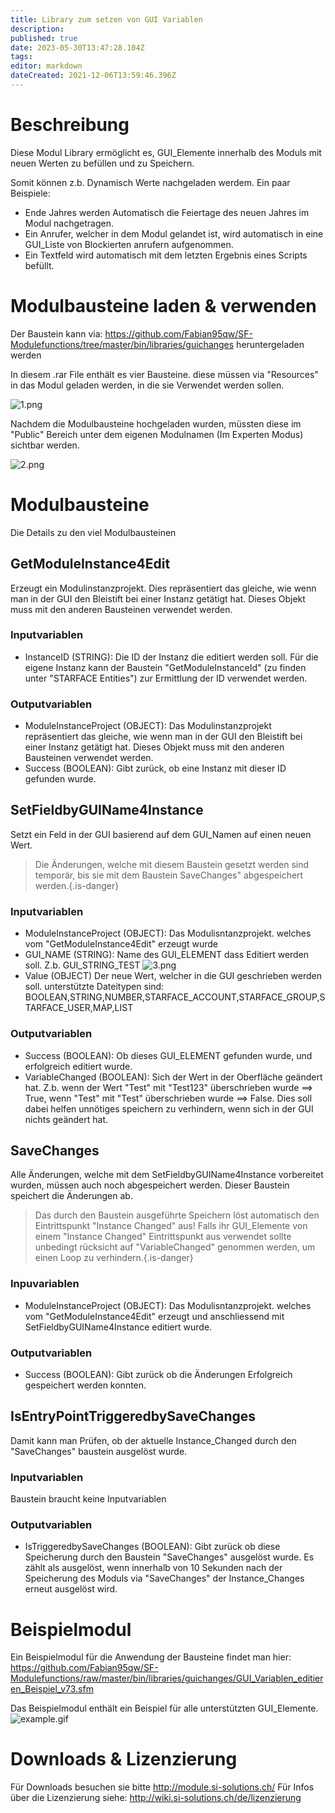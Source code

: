 ```yaml
---
title: Library zum setzen von GUI Variablen
description: 
published: true
date: 2023-05-30T13:47:28.104Z
tags: 
editor: markdown
dateCreated: 2021-12-06T13:59:46.396Z
---
```


# Beschreibung
Diese Modul Library ermöglicht es, GUI_Elemente innerhalb des Moduls mit neuen Werten zu befüllen und zu Speichern.

Somit können z.b. Dynamisch Werte nachgeladen werdem.
Ein paar Beispiele:

- Ende Jahres werden Automatisch die Feiertage des neuen Jahres im Modul nachgetragen.
- Ein Anrufer, welcher in dem Modul gelandet ist, wird automatisch in eine GUI_Liste von Blockierten anrufern aufgenommen.
- Ein Textfeld wird automatisch mit dem letzten Ergebnis eines Scripts befüllt.

# Modulbausteine laden & verwenden

Der Baustein kann via: https://github.com/Fabian95qw/SF-Modulefunctions/tree/master/bin/libraries/guichanges heruntergeladen werden

In diesem .rar File enthält es vier Bausteine. diese müssen via "Resources" in das Modul geladen werden, in die sie Verwendet werden sollen.

![1.png](/uploads/gui-variablen-setzen/1.png)

Nachdem die Modulbausteine hochgeladen wurden, müssten diese im "Public" Bereich unter dem eigenen Modulnamen (Im Experten Modus) sichtbar werden.

![2.png](/uploads/gui-variablen-setzen/2.png)

# Modulbausteine
Die Details zu den viel Modulbausteinen

## GetModuleInstance4Edit
Erzeugt ein Modulinstanzprojekt. Dies repräsentiert das gleiche, wie wenn man in der GUI den Bleistift bei einer Instanz getätigt hat. Dieses Objekt muss mit den anderen Bausteinen verwendet werden.

### Inputvariablen
- InstanceID (STRING): Die ID der Instanz die editiert werden soll. Für die eigene Instanz kann der Baustein "GetModuleInstanceId" (zu finden unter "STARFACE Entities") zur Ermittlung der ID verwendet werden.

### Outputvariablen
- ModuleInstanceProject (OBJECT): Das Modulinstanzprojekt repräsentiert das gleiche, wie wenn man in der GUI den Bleistift bei einer Instanz getätigt hat. Dieses Objekt muss mit den anderen Bausteinen verwendet werden.
- Success (BOOLEAN): Gibt zurück, ob eine Instanz mit dieser ID gefunden wurde.

## SetFieldbyGUIName4Instance
Setzt ein Feld in der GUI basierend auf dem GUI_Namen auf einen neuen Wert.
> Die Änderungen, welche mit diesem Baustein gesetzt werden sind temporär, bis sie mit dem Baustein SaveChanges" abgespeichert werden.{.is-danger}

### Inputvariablen
- ModuleInstanceProject (OBJECT): Das Modulisntanzprojekt. welches vom "GetModuleInstance4Edit" erzeugt wurde
- GUI_NAME (STRING): Name des GUI_ELEMENT dass Editiert werden soll. Z.b. GUI_STRING_TEST
![3.png](/uploads/gui-variablen-setzen/3.png)
- Value (OBJECT) Der neue Wert, welcher in die GUI geschrieben werden soll. unterstützte Dateitypen sind: BOOLEAN,STRING,NUMBER,STARFACE_ACCOUNT,STARFACE_GROUP,STARFACE_USER,MAP,LIST

### Outputvariablen
- Success (BOOLEAN): Ob dieses GUI_ELEMENT gefunden wurde, und erfolgreich editiert wurde.
- VariableChanged (BOOLEAN): Sich der Wert in der Oberfläche geändert hat. Z.b. wenn der Wert "Test" mit "Test123" überschrieben wurde ==> True, wenn "Test" mit "Test" überschrieben wurde ==> False. Dies soll dabei helfen unnötiges speichern zu verhindern, wenn sich in der GUI nichts geändert hat.

## SaveChanges
Alle Änderungen, welche mit dem SetFieldbyGUIName4Instance vorbereitet wurden, müssen auch noch abgespeichert werden.
Dieser Baustein speichert die Änderungen ab.
> Das durch den Baustein ausgeführte Speichern löst automatisch den Eintrittspunkt "Instance Changed" aus! Falls ihr GUI_Elemente von einem "Instance Changed" Eintrittspunkt aus verwendet sollte unbedingt rücksicht auf "VariableChanged" genommen werden, um einen Loop zu verhindern.{.is-danger}

### Inpuvariablen
- ModuleInstanceProject (OBJECT): Das Modulisntanzprojekt. welches vom "GetModuleInstance4Edit" erzeugt und anschliessend mit SetFieldbyGUIName4Instance editiert wurde.

### Outputvariablen
- Success (BOOLEAN): Gibt zurück ob die Änderungen Erfolgreich gespeichert werden konnten.

## IsEntryPointTriggeredbySaveChanges
Damit kann man Prüfen, ob der aktuelle Instance_Changed durch den "SaveChanges" baustein ausgelöst wurde.

### Inputvariablen
Baustein braucht keine Inputvariablen

### Outputvariablen
- IsTriggeredbySaveChanges (BOOLEAN): Gibt zurück ob diese Speicherung durch den Baustein "SaveChanges" ausgelöst wurde. Es zählt als ausgelöst, wenn innerhalb von 10 Sekunden nach der Speicherung des Moduls via "SaveChanges" der Instance_Changes erneut ausgelöst wird.

# Beispielmodul
Ein Beispielmodul für die Anwendung der Bausteine findet man hier: https://github.com/Fabian95qw/SF-Modulefunctions/raw/master/bin/libraries/guichanges/GUI_Variablen_editieren_Beispiel_v73.sfm

Das Beispielmodul enthält ein Beispiel für alle unterstützten GUI_Elemente.
![example.gif](/uploads/gui-variablen-setzen/example.gif)

# Downloads & Lizenzierung
Für Downloads besuchen sie bitte http://module.si-solutions.ch/
Für Infos über die Lizenzierung siehe: http://wiki.si-solutions.ch/de/lizenzierung